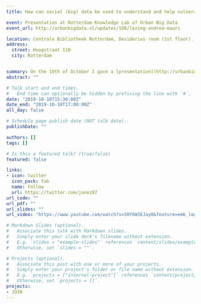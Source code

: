 ```yaml
---
title: How can social (big) data be used to understand and help vulnerable young people?

event: Presentation at Rotterdam Knowledge Lab of Urban Big Data
event_url: http://urbanbigdata.nl/updates/188/lezing-andrea-mauri

location: Centrale Bibliotheek Rotterdam, Desiderius room (1st floor). 
address:
  street: Hoogstraat 110
  city: Rotterdam


summary: On the 10th of October I gave a [presentation](http://urbanbigdata.nl/updates/188/lezing-andrea-mauri) for the Rotterdam Knowledge Lab of Urban Big Data on my work where I explored if and how new sources from the internet could complement conventional sources to study NEETs. 
abstract: ""

# Talk start and end times.
#   End time can optionally be hidden by prefixing the line with `#`.
date: "2019-10-10T15:30:00Z"
date_end: "2019-10-10T17:00:00Z"
all_day: false

# Schedule page publish date (NOT talk date).
publishDate: ""

authors: []
tags: []

# Is this a featured talk? (true/false)
featured: false

links:
- icon: twitter
  icon_pack: fab
  name: Follow
  url: https://twitter.com/janez87
url_code: ""
url_pdf: ""
url_slides: ""
url_video: "https://www.youtube.com/watch?v=S0Y6W3EJay0&feature=emb_logo"

# Markdown Slides (optional).
#   Associate this talk with Markdown slides.
#   Simply enter your slide deck's filename without extension.
#   E.g. `slides = "example-slides"` references `content/slides/example-slides.md`.
#   Otherwise, set `slides = ""`.

# Projects (optional).
#   Associate this post with one or more of your projects.
#   Simply enter your project's folder or file name without extension.
#   E.g. `projects = ["internal-project"]` references `content/project/deep-learning/index.md`.
#   Otherwise, set `projects = []`.
projects:
- JOIN
---
```

